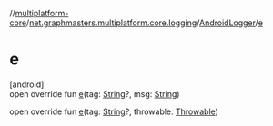 //[multiplatform-core](../../../index.md)/[net.graphmasters.multiplatform.core.logging](../index.md)/[AndroidLogger](index.md)/[e](e.md)

# e

[android]\
open override fun [e](e.md)(tag: [String](https://kotlinlang.org/api/latest/jvm/stdlib/kotlin/-string/index.html)?, msg: [String](https://kotlinlang.org/api/latest/jvm/stdlib/kotlin/-string/index.html))

open override fun [e](e.md)(tag: [String](https://kotlinlang.org/api/latest/jvm/stdlib/kotlin/-string/index.html)?, throwable: [Throwable](https://kotlinlang.org/api/latest/jvm/stdlib/kotlin/-throwable/index.html))
